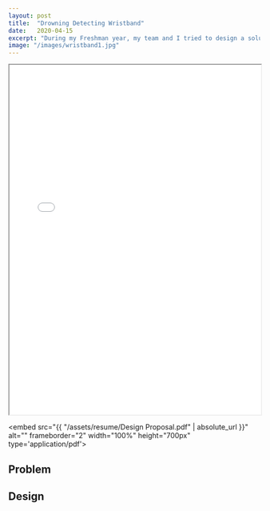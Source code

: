 ```yaml
---
layout: post
title:  "Drowning Detecting Wristband"
date:   2020-04-15
excerpt: "During my Freshman year, my team and I tried to design a solution to the problem of silent drownings in toddlers"
image: "/images/wristband1.jpg"
---
```



<iframe src="{{ "/assets/resume/Design Proposal.pdf" | absolute_url }}" alt="" frameborder="2" width="100%" height="700px" allow="fullscreen"></iframe>


<embed src="{{ "/assets/resume/Design Proposal.pdf" | absolute_url }}" alt="" frameborder="2" width="100%" height="700px" type='application/pdf'>
## Problem




## Design
